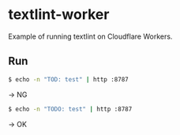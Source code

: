 # textlint-worker
Example of running textlint on Cloudflare Workers.

## Run
```bash
$ echo -n "TOD: test" | http :8787
```
-> NG

```bash
$ echo -n "TODO: test" | http :8787
```
-> OK

